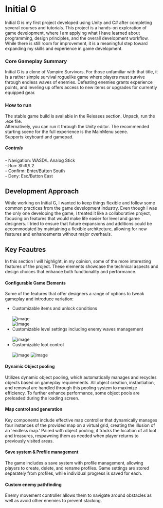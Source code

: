 <h1> Initial G </h1>

Initial G is my first project developed using Unity and C# after completing several courses and tutorials. This project is a hands-on exploration of game development, where I am applying what I have learned about programming, design principles, and the overall development workflow. While there is still room for improvement, it is a meaningful step toward expanding my skills and experience in game development.

<h3>Core Gameplay Summary</h3>
Initial G is a clone of Vampire Survivors. For those unfamiliar with that title, it is a rather simple survival roguelike game where players must survive through endless waves of enemies. 
Defeating enemies grants experience points, and leveling up offers access to new items or upgrades for currently equipped gear.

<h3>How to run</h3>
The stable game build is available in the Releases section. Unpack, run the .exe file.</br>
Alternatively, you can run it through the Unity editor. The recommended starting scene for the full experience is the MainMenu scene.</br>
Supports keyboard and gamepad.
<h5>Controls</h5>
- Navigation: WASD/L Analog Stick</br>
- Run: Shift/L2</br>
- Confirm: Enter/Button South</br>
- Deny: Esc/Button East</br>

<h2>Development Approach</h2>
<p>While working on Initial G, I wanted to keep things flexible and follow some common practices from the game development industry. Even though I was the only one developing the game, I treated it like a collaborative project, focusing on features that would make life easier for level and game designers. I tried to ensure that future expansions and additions could be accommodated by maintaining a flexible architecture, allowing for new features and enhancements without major overhauls.</p>

<h2>Key Feautres</h2>
In this section I will highlight, in my opinion, some of the more interesting features of the project. These elements showcase the technical aspects and design choices that enhance both functionality and performance.

<h4>Configurable Game Elements</h4>
<p>Some of the features that offer designers a range of options to tweak gameplay and introduce variation:  </p>

- Customizable items and unlock conditions </br></br>
![image](https://github.com/user-attachments/assets/aab1b9b7-b9e5-441a-88e9-a8e6c83c7e1e)</br>
![image](https://github.com/user-attachments/assets/2c8cd47c-80c8-4c11-a1a7-e5b1404f76b3)</br>
- Customizable level settings including enemy waves management </br></br>
![image](https://github.com/user-attachments/assets/ee1ac157-4d42-4587-9fcb-53551f69b443)</br>
- Customizable loot control </br></br>
![image](https://github.com/user-attachments/assets/bedbcc6d-5bd5-41dc-99c9-0626369101d7)
![image](https://github.com/user-attachments/assets/a5943281-d9cd-4057-ad96-136e1bec998a)

<h4>Dynamic Object pooling</h4>
Utilizes dynamic object pooling, which automatically manages and recycles objects based on gameplay requirements. All object creation, instantiation, and removal are handled through this pooling system to maximize efficiency. To further enhance performance, some object pools are preloaded during the loading screen.

<h4>Map control and generation</h4>
Key components include effective map controller that dynamically manages four instances of the provided map on a virtual grid, creating the illusion of an 'endless map.' Paired with object pooling, it tracks the location of all loot and treasures, respawning them as needed when player returns to previously visited areas.

<h4>Save system & Profile management</h4>
The game includes a save system with profile management, allowing players to create, delete, and rename profiles. Game settings are stored separately from profiles, while individual progress is saved for each.

<h4>Custom enemy pathfinding</h4>
Enemy movement controller allows them to navigate around obstacles as well as avoid other enemies to prevent stacking.

